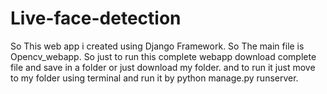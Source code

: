 # Live-face-detection

So This web app i created using Django Framework.
So The main file is Opencv_webapp.
So just to run this complete webapp download complete file and save in a folder or just download my folder.
and to run it just move to my folder using terminal and run it by python manage.py runserver.
